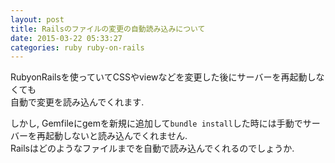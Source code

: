 ```yaml
---
layout: post
title: Railsのファイルの変更の自動読み込みについて
date: 2015-03-22 05:33:27
categories: ruby ruby-on-rails
---
```

<p>RubyonRailsを使っていてCSSやviewなどを変更した後にサーバーを再起動しなくても<br>
自動で変更を読み込んでくれます.</p>

<p>しかし, Gemfileにgemを新規に追加して<code>bundle install</code>した時には手動でサーバーを再起動しないと読み込んでくれません.<br>
Railsはどのようなファイルまでを自動で読み込んでくれるのでしょうか.</p>
